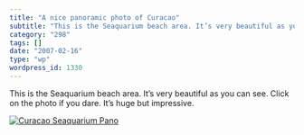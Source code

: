 ```yaml
---
title: "A nice panoramic photo of Curacao"
subtitle: "This is the Seaquarium beach area. It’s very beautiful as you can see. Click on the photo if you dar..."
category: "298"
tags: []
date: "2007-02-16"
type: "wp"
wordpress_id: 1330
---
```

This is the Seaquarium beach area. It’s very beautiful as you can see. Click on the photo if you dare. It’s huge but impressive.

[![Curacao Seaquarium Pano](https://i0.wp.com/s3.media.squarespace.com/production/1075723/12829350/weblogs/images/curacao%2520seaquarium%2520pano-tm.jpg?resize=584%2C133)](https://i0.wp.com/s3.media.squarespace.com/production/1075723/12829350/weblogs/images/curacao%2520seaquarium%2520pano.jpg)
